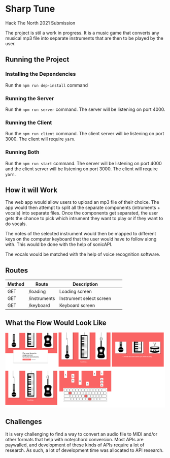 # Sharp Tune
Hack The North 2021 Submission

The project is stil a work in progress. It is a music game that converts any musical mp3 file into separate instruments that are then to be played by the user.
## Running the Project
### Installing the Dependencies
Run the `npm run dep-install` command
### Running the Server
Run the `npm run server` command. The server will be listening on port 4000.
### Running the Client
Run the `npm run client` command. The client server will be listening on port 3000. The client will require `yarn`.
### Running Both
Run the `npm run start` command. The server will be listening on port 4000 and the client server will be listening on port 3000. The client will require `yarn`.
## How it will Work
The web app would allow users to upload an mp3 file of their choice. The app would then attempt to split all the separate components (intruments + vocals) into separate files. Once the components get separated, the user gets the chance to pick which intrument they want to play or if they want to do vocals.

The notes of the selected instrument would then be mapped to different keys on the computer keyboard that the user would have to follow along with. This would be done with the help of sonicAPI.

The vocals would be matched with the help of voice recognition software.

## Routes
| Method | Route        | Description              |   |   |
|--------|--------------|--------------------------|---|---|
| GET    | /loading     | Loading screen           |   |   |
| GET    | /instruments | Instrument select screen |   |   |
| GET    | /keyboard    | Keyboard screen          |   |   |

## What the Flow Would Look Like
![Sample Flow](./images/wireframe.png)

## Challenges
It is very challenging to find a way to convert an audio file to MIDI and/or other formats that help with note/chord conversion. Most APIs are paywalled, and development of these kinds of APIs require a lot of research. As such, a lot of development time was allocated to API research.
